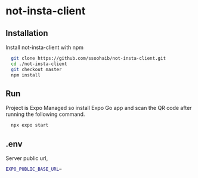 # not-insta-client


## Installation

Install not-insta-client with npm

```bash
  git clone https://github.com/ssoohaib/not-insta-client.git
  cd ./not-insta-client
  git checkout master
  npm install
```

## Run
Project is Expo Managed so install Expo Go app and scan the QR code after running the following command.

```bash
  npx expo start
```

## .env

Server public url,
```bash
EXPO_PUBLIC_BASE_URL=
```
    
